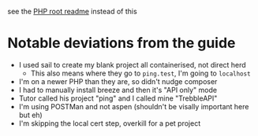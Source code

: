 see the [PHP root readme](../README.md) instead of this

# Notable deviations from the guide
* I used sail to create my blank project all containerised, not direct herd
    * This also means where they go to `ping.test`, I'm going to `localhost`
* I'm on a newer PHP than they are, so didn't nudge composer
* I had to manually install breeze and then it's "API only" mode
* Tutor called his project "ping" and I called mine "TrebbleAPI"
* I'm using POSTMan and not aspen (shouldn't be visally important here but eh)
* I'm skipping the local cert step, overkill for a pet project